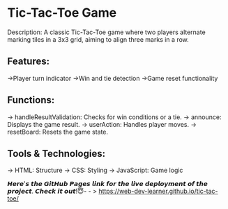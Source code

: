 

# Tic-Tac-Toe Game

Description: A classic Tic-Tac-Toe game where two players alternate marking tiles in a 3x3 grid, aiming to align three marks in a row.

## Features:

->Player turn indicator
->Win and tie detection
->Game reset functionality

## Functions:

-> handleResultValidation: Checks for win conditions or a tie.
-> announce: Displays the game result.
-> userAction: Handles player moves.
-> resetBoard: Resets the game state.

## Tools & Technologies:

-> HTML: Structure
-> CSS: Styling
-> JavaScript: Game logic

𝙃𝙚𝙧𝙚'𝙨 𝙩𝙝𝙚 𝙂𝙞𝙩𝙃𝙪𝙗 𝙋𝙖𝙜𝙚𝙨 𝙡𝙞𝙣𝙠 𝙛𝙤𝙧 𝙩𝙝𝙚 𝙡𝙞𝙫𝙚 𝙙𝙚𝙥𝙡𝙤𝙮𝙢𝙚𝙣𝙩 𝙤𝙛 𝙩𝙝𝙚 𝙥𝙧𝙤𝙟𝙚𝙘𝙩. 𝘾𝙝𝙚𝙘𝙠 𝙞𝙩 𝙤𝙪𝙩!😇- - >  https://web-dev-learner.github.io/tic-tac-toe/

